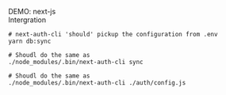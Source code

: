 DEMO: next-js  
Intergration

```
# next-auth-cli 'should' pickup the configuration from .env
yarn db:sync

# Shoudl do the same as
./node_modules/.bin/next-auth-cli sync

# Shoudl do the same as
./node_modules/.bin/next-auth-cli ./auth/config.js
```
